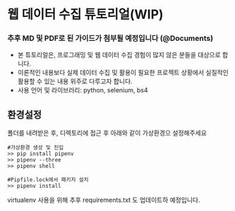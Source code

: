 # 웹 데이터 수집 튜토리얼(WIP)
### 추후 MD 및 PDF로 된 가이드가 첨부될 예정입니다 (@Documents)
* 본 튜토리얼은, 프로그래밍 및 웹 데이터 수집 경험이 많지 않은 분들을 대상으로 합니다.
* 이론적인 내용보다 실제 데이터 수집 및 활용이 필요한 프로젝트 상황에서 실질적인 활용할 수 있는 내용 위주로 다루고자 합니다.  
* 사용 언어 및 라이브러리: python, selenium, bs4

## 환경설정

폴더를 내려받은 후, 디렉토리에 접근 후 아래와 같이 가상환경으 설정해주세요
~~~
#가상환경 생성 및 진입
>> pip install pipenv
>> pipenv --three
>> pipenv shell

#Pipfile.lock에서 패키지 설치
>> pipenv install
~~~
virtualenv 사용을 위해 추후 requirements.txt 도 업데이트하 예정입니다. 
